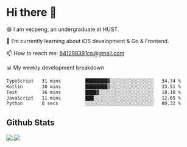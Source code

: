 
# Hi there 👋
😄 I am vecpeng, an undergraduate at HUST.

🌱 I’m currently learning about iOS development & Go & Frontend.

📫 How to reach me: 841298391cp@gmail.com

📊 My weekly development breakdown
<!--START_SECTION:waka-->

```txt
TypeScript   31 mins         ████████▓░░░░░░░░░░░░░░░░   34.74 %
Kotlin       30 mins         ████████▒░░░░░░░░░░░░░░░░   33.51 %
Text         16 mins         ████▓░░░░░░░░░░░░░░░░░░░░   18.18 %
JavaScript   11 mins         ███░░░░░░░░░░░░░░░░░░░░░░   12.65 %
Python       0 secs          ░░░░░░░░░░░░░░░░░░░░░░░░░   00.32 %
```

<!--END_SECTION:waka-->

## Github Stats
<a href="https://github.com/anuraghazra/github-readme-stats">
  <img align="center" src="https://github-readme-stats.vercel.app/api?username=vecpeng&count_private=true&hide=stars" />
</a>
<a href="https://github.com/anuraghazra/convoychat">
  <img align="center" src="https://github-readme-stats.vercel.app/api/top-langs/?username=vecpeng&layout=compact" />
</a>
